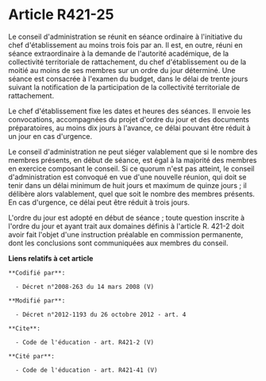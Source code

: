 # Article R421-25

Le conseil d'administration se réunit en séance ordinaire à l'initiative du chef d'établissement au moins trois fois par an.
Il est, en outre, réuni en séance extraordinaire à la demande de l'autorité académique, de la collectivité territoriale de
rattachement, du chef d'établissement ou de la moitié au moins de ses membres sur un ordre du jour déterminé. Une séance est
consacrée à l'examen du budget, dans le délai de trente jours suivant la notification de la participation de la collectivité
territoriale de rattachement. 

Le chef d'établissement fixe les dates et heures des séances. Il envoie les convocations, accompagnées du projet d'ordre du
jour et des documents préparatoires, au moins dix jours à l'avance, ce délai pouvant être réduit à un jour en cas d'urgence. 

Le conseil d'administration ne peut siéger valablement que si le nombre des membres présents, en début de séance, est égal à
la majorité des membres en exercice composant le conseil. Si ce quorum n'est pas atteint, le conseil d'administration est
convoqué en vue d'une nouvelle réunion, qui doit se tenir dans un délai minimum de huit jours et maximum de quinze jours ; il
délibère alors valablement, quel que soit le nombre des membres présents. En cas d'urgence, ce délai peut être réduit à trois
jours. 

L'ordre du jour est adopté en début de séance ; toute question inscrite à l'ordre du jour et ayant trait aux domaines définis
à l'article R. 421-2 doit avoir fait l'objet d'une instruction préalable en commission permanente, dont les conclusions sont
communiquées aux membres du conseil.

**Liens relatifs à cet article**

	**Codifié par**:

	  - Décret n°2008-263 du 14 mars 2008 (V)

	**Modifié par**:

	  - Décret n°2012-1193 du 26 octobre 2012 - art. 4

	**Cite**:

	  - Code de l'éducation - art. R421-2 (V)

	**Cité par**:

	  - Code de l'éducation - art. R421-41 (V)
